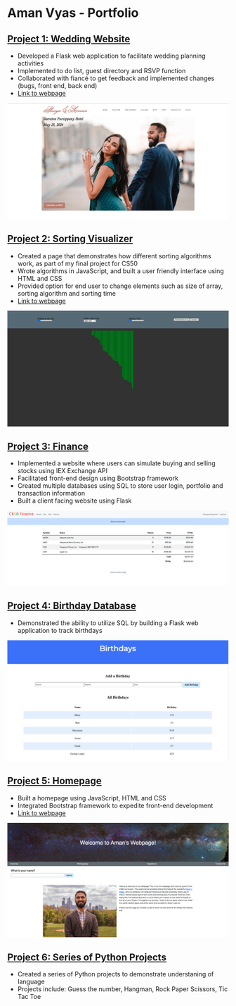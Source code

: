 # Aman Vyas - Portfolio

## [Project 1: Wedding Website](https://github.com/vyas95aman/Wedding_Website)
* Developed a Flask web application to facilitate wedding planning activities
* Implemented to do list, guest directory and RSVP function 
* Collaborated with fiancé to get feedback and implemented changes (bugs, front end, back end)
* [Link to webpage](http://amanandshreya.com)

![](images/Screen%20Shot%202023-03-06%20at%209.16.24%20PM.png)

## [Project 2: Sorting Visualizer](https://github.com/vyas95aman/portfolio.github.io/tree/main/sorting_visualizer)
* Created a page that demonstrates how different sorting algorithms work, as part of my final project for CS50
* Wrote algorithms in JavaScript, and built a user friendly interface using HTML and CSS 
* Provided option for end user to change elements such as size of array, sorting algorithm and sorting time
* [Link to webpage](https://vyas95aman.github.io/portfolio.github.io/sorting_visualizer/)

![](images/Screen%20Shot%202022-10-16%20at%205.21.15%20PM.png)

## [Project 3: Finance](https://github.com/vyas95aman/portfolio.github.io/tree/main/finance)
* Implemented a website where users can simulate buying and selling stocks using IEX Exchange API
* Facilitated front-end design using Bootstrap framework
* Created multiple databases using SQL to store user login, portfolio and transaction information
* Built a client facing website using Flask

![](images/Screen%20Shot%202022-10-16%20at%205.41.18%20PM.png)

## [Project 4: Birthday Database](https://github.com/vyas95aman/portfolio.github.io/tree/main/birthdays)
* Demonstrated the ability to utilize SQL by building a Flask web application to track birthdays 

![](images/Screen%20Shot%202022-10-16%20at%205.45.50%20PM.png)

## [Project 5: Homepage](https://github.com/vyas95aman/portfolio.github.io/tree/main/homepage)
* Built a homepage using JavaScript, HTML and CSS
* Integrated Bootstrap framework to expedite front-end development
* [Link to webpage](https://vyas95aman.github.io/portfolio.github.io/homepage/)

![](images/Screen%20Shot%202022-10-16%20at%205.22.09%20PM.png)

## [Project 6: Series of Python Projects](https://github.com/vyas95aman/Python_Basics)
* Created a series of Python projects to demonstrate understaning of language
* Projects include: Guess the number, Hangman, Rock Paper Scissors, Tic Tac Toe
